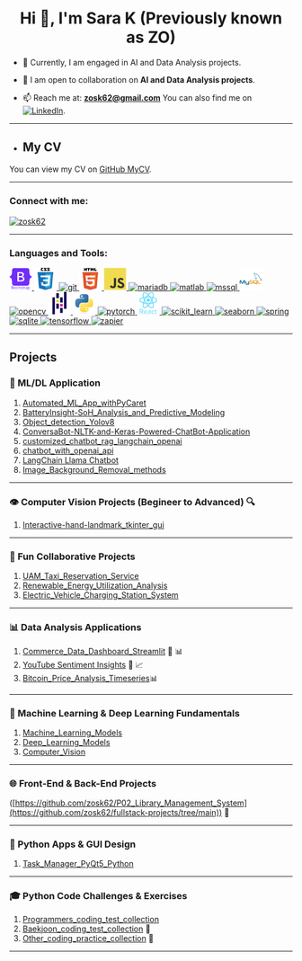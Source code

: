 <h1 align="center">Hi 👋, I'm Sara K (Previously known as ZO) </h1>


- 🔭 Currently, I am engaged in AI and Data Analysis projects.
- 👯 I am open to collaboration on **AI and Data Analysis projects**.

- 📫 Reach me at: **zosk62@gmail.com**
  You can also find me on [![LinkedIn](https://img.shields.io/badge/-LinkedIn-informational?style=for-the-badge&logo=linkedin&logoColor=white&color=2867B2)]().
  
---
- ## My CV
You can view my CV on [GitHub MyCV](https://github.com/zosk62/MyCV).

---

<h3 align="left">Connect with me:</h3>
<p align="left">
  <a href="https://kaggle.com/zosk62" target="blank"><img align="center" src="https://raw.githubusercontent.com/rahuldkjain/github-profile-readme-generator/master/src/images/icons/Social/kaggle.svg" alt="zosk62" height="30" width="40" /></a>
</p>

<p align="left">
  
</p>


---

<h3 align="left">Languages and Tools:</h3>
<p align="left"> <a href="https://getbootstrap.com" target="_blank" rel="noreferrer"> <img src="https://raw.githubusercontent.com/devicons/devicon/master/icons/bootstrap/bootstrap-plain-wordmark.svg" alt="bootstrap" width="40" height="40"/> </a> <a href="https://www.w3schools.com/css/" target="_blank" rel="noreferrer"> <img src="https://raw.githubusercontent.com/devicons/devicon/master/icons/css3/css3-original-wordmark.svg" alt="css3" width="40" height="40"/> </a> <a href="https://git-scm.com/" target="_blank" rel="noreferrer"> <img src="https://www.vectorlogo.zone/logos/git-scm/git-scm-icon.svg" alt="git" width="40" height="40"/> </a> <a href="https://www.w3.org/html/" target="_blank" rel="noreferrer"> <img src="https://raw.githubusercontent.com/devicons/devicon/master/icons/html5/html5-original-wordmark.svg" alt="html5" width="40" height="40"/> </a> <a href="https://developer.mozilla.org/en-US/docs/Web/JavaScript" target="_blank" rel="noreferrer"> <img src="https://raw.githubusercontent.com/devicons/devicon/master/icons/javascript/javascript-original.svg" alt="javascript" width="40" height="40"/> </a> <a href="https://mariadb.org/" target="_blank" rel="noreferrer"> <img src="https://www.vectorlogo.zone/logos/mariadb/mariadb-icon.svg" alt="mariadb" width="40" height="40"/> </a> <a href="https://www.mathworks.com/" target="_blank" rel="noreferrer"> <img src="https://upload.wikimedia.org/wikipedia/commons/2/21/Matlab_Logo.png" alt="matlab" width="40" height="40"/> </a> <a href="https://www.microsoft.com/en-us/sql-server" target="_blank" rel="noreferrer"> <img src="https://www.svgrepo.com/show/303229/microsoft-sql-server-logo.svg" alt="mssql" width="40" height="40"/> </a> <a href="https://www.mysql.com/" target="_blank" rel="noreferrer"> <img src="https://raw.githubusercontent.com/devicons/devicon/master/icons/mysql/mysql-original-wordmark.svg" alt="mysql" width="40" height="40"/> </a> <a href="https://opencv.org/" target="_blank" rel="noreferrer"> <img src="https://www.vectorlogo.zone/logos/opencv/opencv-icon.svg" alt="opencv" width="40" height="40"/> </a> <a href="https://pandas.pydata.org/" target="_blank" rel="noreferrer"> <img src="https://raw.githubusercontent.com/devicons/devicon/2ae2a900d2f041da66e950e4d48052658d850630/icons/pandas/pandas-original.svg" alt="pandas" width="40" height="40"/> </a> <a href="https://www.python.org" target="_blank" rel="noreferrer"> <img src="https://raw.githubusercontent.com/devicons/devicon/master/icons/python/python-original.svg" alt="python" width="40" height="40"/> </a> <a href="https://pytorch.org/" target="_blank" rel="noreferrer"> <img src="https://www.vectorlogo.zone/logos/pytorch/pytorch-icon.svg" alt="pytorch" width="40" height="40"/> </a> <a href="https://reactjs.org/" target="_blank" rel="noreferrer"> <img src="https://raw.githubusercontent.com/devicons/devicon/master/icons/react/react-original-wordmark.svg" alt="react" width="40" height="40"/> </a> <a href="https://scikit-learn.org/" target="_blank" rel="noreferrer"> <img src="https://upload.wikimedia.org/wikipedia/commons/0/05/Scikit_learn_logo_small.svg" alt="scikit_learn" width="40" height="40"/> </a> <a href="https://seaborn.pydata.org/" target="_blank" rel="noreferrer"> <img src="https://seaborn.pydata.org/_images/logo-mark-lightbg.svg" alt="seaborn" width="40" height="40"/> </a> <a href="https://spring.io/" target="_blank" rel="noreferrer"> <img src="https://www.vectorlogo.zone/logos/springio/springio-icon.svg" alt="spring" width="40" height="40"/> </a> <a href="https://www.sqlite.org/" target="_blank" rel="noreferrer"> <img src="https://www.vectorlogo.zone/logos/sqlite/sqlite-icon.svg" alt="sqlite" width="40" height="40"/> </a> <a href="https://www.tensorflow.org" target="_blank" rel="noreferrer"> <img src="https://www.vectorlogo.zone/logos/tensorflow/tensorflow-icon.svg" alt="tensorflow" width="40" height="40"/> </a> <a href="https://zapier.com" target="_blank" rel="noreferrer"> <img src="https://www.vectorlogo.zone/logos/zapier/zapier-icon.svg" alt="zapier" width="40" height="40"/> </a> </p>


<p align="left">
  
</p>

---

## Projects

### 🌟 ML/DL Application

1. [Automated_ML_App_withPyCaret](https://github.com/zosk62/PB02_ML_App_PyCaret)
2. [BatteryInsight-SoH_Analysis_and_Predictive_Modeling](https://github.com/zosk62/PB01_BatteryInsight-SoH_Analysis_and_Predictive_Modeling)
3. [Object_detection_Yolov8](https://github.com/zosk62/object_detection_Yolov8/tree/main)
4. [ConversaBot-NLTK-and-Keras-Powered-ChatBot-Application](https://github.com/zosk62/ConversaBot-NLTK-and-Keras-Powered-ChatBot-Application/tree/main)
5. [customized_chatbot_rag_langchain_openai](https://github.com/zosk62/customized_chatbot_rag_langchain_openai)
6. [chatbot_with_openai_api](https://github.com/zosk62/chatbot_with_openai_api)
7. [LangChain Llama Chatbot](https://github.com/zosk62/Chatbot_LangChain_LLaMA/tree/main)
8. [Image_Background_Removal_methods](https://github.com/zosk62/Background-Removal-for-Images/tree/main)

---

### 👁️ Computer Vision Projects (Begineer to Advanced) 🔍
1. [Interactive-hand-landmark_tkinter_gui](https://github.com/zosk62/interactive-hand-landmark_tkinter_gui/tree/main)
   
---

### 🎉 Fun Collaborative Projects

1. [UAM_Taxi_Reservation_Service](https://github.com/zosk62/P05_UAM_Taxi_Reservation_Service)
2. [Renewable_Energy_Utilization_Analysis](https://github.com/zosk62/P04_Renewable_Energy_Utilization_Analysis)
3. [Electric_Vehicle_Charging_Station_System](https://github.com/zosk62/P03_Electric_Vehicle_Charging_Station)


---

### 📊 Data Analysis Applications

1. [Commerce_Data_Dashboard_Streamlit](https://github.com/zosk62/DA02_Commerce_Data_Dashboard) 🛒 📊
2. [YouTube Sentiment Insights](https://github.com/zosk62/DA01_Youtube_comments_wordcloud) 🎥 📈
3. [Bitcoin_Price_Analysis_Timeseries](https://github.com/zosk62/DA03_Bitcoin_Price_Analysis_Timeseries)📊

---

### 🤖 Machine Learning & Deep Learning Fundamentals
1. [Machine_Learning_Models](Link_To_Your_Repository_Here)
2. [Deep_Learning_Models](Link_To_Your_Repository_Here)
3. [Computer_Vision](Link_To_Your_Repository_Here)


---

### 🌐 Front-End & Back-End Projects
([https://github.com/zosk62/P02_Library_Management_System](https://github.com/zosk62/fullstack-projects/tree/main)) 📖



---

### 🐍 Python Apps & GUI Design

1. [Task_Manager_PyQt5_Python](https://github.com/zosk62/GUI01_Task_Manager_PyQt5_Python)


---

### 🎓 Python Code Challenges & Exercises

1. [Programmers_coding_test_collection](https://github.com/zosk62/programmers_coding_test)
2. [Baekjoon_coding_test_collection](Link_To_Your_Repository_Here) 🧪
3. [Other_coding_practice_collection](https://github.com/zosk62/Other_coding_practice_collection-) 🧪
---

